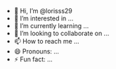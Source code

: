- 👋 Hi, I’m @lorisss29
- 👀 I’m interested in ...
- 🌱 I’m currently learning ...
- 💞️ I’m looking to collaborate on ...
- 📫 How to reach me ...
- 😄 Pronouns: ...
- ⚡ Fun fact: ...

<!---
lorisss29/lorisss29 is a ✨ special ✨ repository because its `README.md` (this file)
--->

